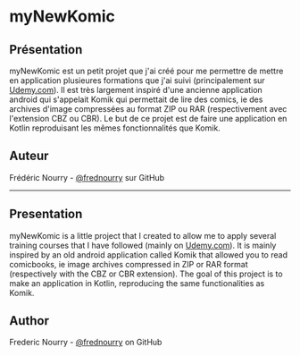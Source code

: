 myNewKomic
==========

Présentation
------------

myNewKomic est un petit projet que j'ai créé pour me permettre de mettre en application plusieures formations que j'ai suivi (principalement sur [Udemy.com][1]).
Il est très largement inspiré d'une ancienne application android qui s'appelait Komik qui permettait de lire des comics, ie des archives d'image compressées au format ZIP ou RAR (respectivement avec l'extension CBZ ou CBR). Le but de ce projet est de faire une application en Kotlin reproduisant les mêmes fonctionnalités que Komik.

Auteur
------
Frédéric Nourry - [@frednourry][2] sur GitHub


-----------------------------------

Presentation
------------

myNewKomic is a little project that I created to allow me to apply several training courses that I have followed (mainly on [Udemy.com][1]). It is mainly inspired by an old android application called Komik that allowed you to read comicbooks, ie image archives compressed in ZIP or RAR format (respectively with the CBZ or CBR extension). The goal of this project is to make an application in Kotlin, reproducing the same functionalities as Komik. 

Author
------
Frederic Nourry - [@frednourry][2] on GitHub


[1]: https://www.udemy.com/
[2]: https://github.com/frednourry
